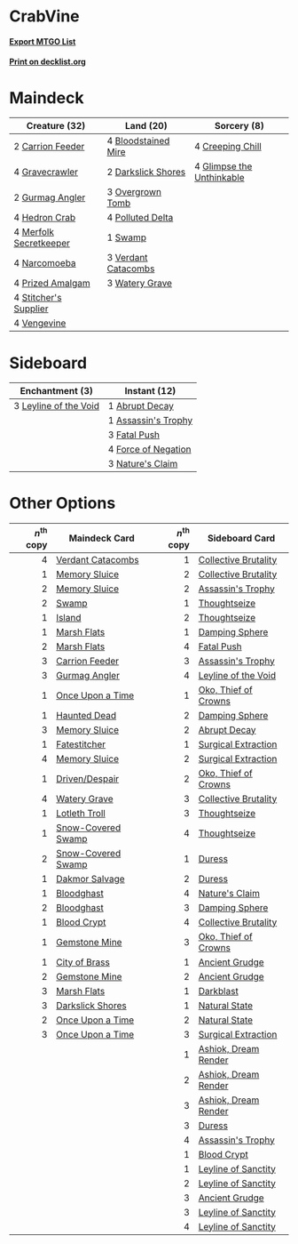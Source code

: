 # CrabVine

#### [Export MTGO List](../collection/CrabVine/CrabVine.txt)
#### [Print on decklist.org](http://decklist.org/?deckmain=4%09Bloodstained%20Mire%0A2%09Carrion%20Feeder%0A4%09Creeping%20Chill%0A2%09Darkslick%20Shores%0A4%09Glimpse%20the%20Unthinkable%0A4%09Gravecrawler%0A2%09Gurmag%20Angler%0A4%09Hedron%20Crab%0A4%09Merfolk%20Secretkeeper%0A4%09Narcomoeba%0A3%09Overgrown%20Tomb%0A4%09Polluted%20Delta%0A4%09Prized%20Amalgam%0A4%09Stitcher's%20Supplier%0A1%09Swamp%0A4%09Vengevine%0A3%09Verdant%20Catacombs%0A3%09Watery%20Grave&deckside=1%09Abrupt%20Decay%0A1%09Assassin's%20Trophy%0A3%09Fatal%20Push%0A4%09Force%20of%20Negation%0A3%09Leyline%20of%20the%20Void%0A3%09Nature's%20Claim)
# Maindeck

|                                          Creature (32)                                          |                                          Land (20)                                           |                                            Sorcery (8)                                             |
|-------------------------------------------------------------------------------------------------|----------------------------------------------------------------------------------------------|----------------------------------------------------------------------------------------------------|
|2 [Carrion Feeder](http://gatherer.wizards.com/Pages/Card/Details.aspx?multiverseid=210133)      |4 [Bloodstained Mire](http://gatherer.wizards.com/Pages/Card/Details.aspx?multiverseid=405094)|4 [Creeping Chill](http://gatherer.wizards.com/Pages/Card/Details.aspx?multiverseid=452816)         |
|4 [Gravecrawler](http://gatherer.wizards.com/Pages/Card/Details.aspx?multiverseid=409635)        |2 [Darkslick Shores](http://gatherer.wizards.com/Pages/Card/Details.aspx?multiverseid=209400) |4 [Glimpse the Unthinkable](http://gatherer.wizards.com/Pages/Card/Details.aspx?multiverseid=455918)|
|2 [Gurmag Angler](http://gatherer.wizards.com/Pages/Card/Details.aspx?multiverseid=391850)       |3 [Overgrown Tomb](http://gatherer.wizards.com/Pages/Card/Details.aspx?multiverseid=405103)   |                                                                                                    |
|4 [Hedron Crab](http://gatherer.wizards.com/Pages/Card/Details.aspx?multiverseid=180348)         |4 [Polluted Delta](http://gatherer.wizards.com/Pages/Card/Details.aspx?multiverseid=405104)   |                                                                                                    |
|4 [Merfolk Secretkeeper](http://gatherer.wizards.com/Pages/Card/Details.aspx?multiverseid=473015)|1 [Swamp](http://gatherer.wizards.com/Pages/Card/Details.aspx?multiverseid=439858)            |                                                                                                    |
|4 [Narcomoeba](http://gatherer.wizards.com/Pages/Card/Details.aspx?multiverseid=136140)          |3 [Verdant Catacombs](http://gatherer.wizards.com/Pages/Card/Details.aspx?multiverseid=405113)|                                                                                                    |
|4 [Prized Amalgam](http://gatherer.wizards.com/Pages/Card/Details.aspx?multiverseid=410014)      |3 [Watery Grave](http://gatherer.wizards.com/Pages/Card/Details.aspx?multiverseid=405114)     |                                                                                                    |
|4 [Stitcher's Supplier](http://gatherer.wizards.com/Pages/Card/Details.aspx?multiverseid=447257) |                                                                                              |                                                                                                    |
|4 [Vengevine](http://gatherer.wizards.com/Pages/Card/Details.aspx?multiverseid=457124)           |                                                                                              |                                                                                                    |


# Sideboard

|                                        Enchantment (3)                                         |                                         Instant (12)                                         |
|------------------------------------------------------------------------------------------------|----------------------------------------------------------------------------------------------|
|3 [Leyline of the Void](http://gatherer.wizards.com/Pages/Card/Details.aspx?multiverseid=107682)|1 [Abrupt Decay](http://gatherer.wizards.com/Pages/Card/Details.aspx?multiverseid=456061)     |
|                                                                                                |1 [Assassin's Trophy](http://gatherer.wizards.com/Pages/Card/Details.aspx?multiverseid=452902)|
|                                                                                                |3 [Fatal Push](http://gatherer.wizards.com/Pages/Card/Details.aspx?multiverseid=423724)       |
|                                                                                                |4 [Force of Negation](http://gatherer.wizards.com/Pages/Card/Details.aspx?multiverseid=464001)|
|                                                                                                |3 [Nature's Claim](http://gatherer.wizards.com/Pages/Card/Details.aspx?multiverseid=382316)   |


# Other Options

|*n*<sup>th</sup> copy|                                        Maindeck Card                                        |*n*<sup>th</sup> copy|                                        Sideboard Card                                         |
|--------------------:|---------------------------------------------------------------------------------------------|--------------------:|-----------------------------------------------------------------------------------------------|
|                    4|[Verdant Catacombs](http://gatherer.wizards.com/Pages/Card/Details.aspx?multiverseid=405113) |                    1|[Collective Brutality](http://gatherer.wizards.com/Pages/Card/Details.aspx?multiverseid=414380)|
|                    1|[Memory Sluice](http://gatherer.wizards.com/Pages/Card/Details.aspx?multiverseid=158759)     |                    2|[Collective Brutality](http://gatherer.wizards.com/Pages/Card/Details.aspx?multiverseid=414380)|
|                    2|[Memory Sluice](http://gatherer.wizards.com/Pages/Card/Details.aspx?multiverseid=158759)     |                    2|[Assassin's Trophy](http://gatherer.wizards.com/Pages/Card/Details.aspx?multiverseid=452902)   |
|                    2|[Swamp](http://gatherer.wizards.com/Pages/Card/Details.aspx?multiverseid=439858)             |                    1|[Thoughtseize](http://gatherer.wizards.com/Pages/Card/Details.aspx?multiverseid=438676)        |
|                    1|[Island](http://gatherer.wizards.com/Pages/Card/Details.aspx?multiverseid=439857)            |                    2|[Thoughtseize](http://gatherer.wizards.com/Pages/Card/Details.aspx?multiverseid=438676)        |
|                    1|[Marsh Flats](http://gatherer.wizards.com/Pages/Card/Details.aspx?multiverseid=405101)       |                    1|[Damping Sphere](http://gatherer.wizards.com/Pages/Card/Details.aspx?multiverseid=443101)      |
|                    2|[Marsh Flats](http://gatherer.wizards.com/Pages/Card/Details.aspx?multiverseid=405101)       |                    4|[Fatal Push](http://gatherer.wizards.com/Pages/Card/Details.aspx?multiverseid=423724)          |
|                    3|[Carrion Feeder](http://gatherer.wizards.com/Pages/Card/Details.aspx?multiverseid=210133)    |                    3|[Assassin's Trophy](http://gatherer.wizards.com/Pages/Card/Details.aspx?multiverseid=452902)   |
|                    3|[Gurmag Angler](http://gatherer.wizards.com/Pages/Card/Details.aspx?multiverseid=391850)     |                    4|[Leyline of the Void](http://gatherer.wizards.com/Pages/Card/Details.aspx?multiverseid=107682) |
|                    1|[Once Upon a Time](http://gatherer.wizards.com/Pages/Card/Details.aspx?multiverseid=473131)  |                    1|[Oko, Thief of Crowns](http://gatherer.wizards.com/Pages/Card/Details.aspx?multiverseid=473159)|
|                    1|[Haunted Dead](http://gatherer.wizards.com/Pages/Card/Details.aspx?multiverseid=414387)      |                    2|[Damping Sphere](http://gatherer.wizards.com/Pages/Card/Details.aspx?multiverseid=443101)      |
|                    3|[Memory Sluice](http://gatherer.wizards.com/Pages/Card/Details.aspx?multiverseid=158759)     |                    2|[Abrupt Decay](http://gatherer.wizards.com/Pages/Card/Details.aspx?multiverseid=456061)        |
|                    1|[Fatestitcher](http://gatherer.wizards.com/Pages/Card/Details.aspx?multiverseid=176456)      |                    1|[Surgical Extraction](http://gatherer.wizards.com/Pages/Card/Details.aspx?multiverseid=397706) |
|                    4|[Memory Sluice](http://gatherer.wizards.com/Pages/Card/Details.aspx?multiverseid=158759)     |                    2|[Surgical Extraction](http://gatherer.wizards.com/Pages/Card/Details.aspx?multiverseid=397706) |
|                    1|[Driven/Despair](http://gatherer.wizards.com/Pages/Card/Details.aspx?multiverseid=430846)    |                    2|[Oko, Thief of Crowns](http://gatherer.wizards.com/Pages/Card/Details.aspx?multiverseid=473159)|
|                    4|[Watery Grave](http://gatherer.wizards.com/Pages/Card/Details.aspx?multiverseid=405114)      |                    3|[Collective Brutality](http://gatherer.wizards.com/Pages/Card/Details.aspx?multiverseid=414380)|
|                    1|[Lotleth Troll](http://gatherer.wizards.com/Pages/Card/Details.aspx?multiverseid=405289)     |                    3|[Thoughtseize](http://gatherer.wizards.com/Pages/Card/Details.aspx?multiverseid=438676)        |
|                    1|[Snow-Covered Swamp](http://gatherer.wizards.com/Pages/Card/Details.aspx?multiverseid=121256)|                    4|[Thoughtseize](http://gatherer.wizards.com/Pages/Card/Details.aspx?multiverseid=438676)        |
|                    2|[Snow-Covered Swamp](http://gatherer.wizards.com/Pages/Card/Details.aspx?multiverseid=121256)|                    1|[Duress](http://gatherer.wizards.com/Pages/Card/Details.aspx?multiverseid=14557)               |
|                    1|[Dakmor Salvage](http://gatherer.wizards.com/Pages/Card/Details.aspx?multiverseid=292984)    |                    2|[Duress](http://gatherer.wizards.com/Pages/Card/Details.aspx?multiverseid=14557)               |
|                    1|[Bloodghast](http://gatherer.wizards.com/Pages/Card/Details.aspx?multiverseid=438648)        |                    4|[Nature's Claim](http://gatherer.wizards.com/Pages/Card/Details.aspx?multiverseid=382316)      |
|                    2|[Bloodghast](http://gatherer.wizards.com/Pages/Card/Details.aspx?multiverseid=438648)        |                    3|[Damping Sphere](http://gatherer.wizards.com/Pages/Card/Details.aspx?multiverseid=443101)      |
|                    1|[Blood Crypt](http://gatherer.wizards.com/Pages/Card/Details.aspx?multiverseid=97102)        |                    4|[Collective Brutality](http://gatherer.wizards.com/Pages/Card/Details.aspx?multiverseid=414380)|
|                    1|[Gemstone Mine](http://gatherer.wizards.com/Pages/Card/Details.aspx?multiverseid=109761)     |                    3|[Oko, Thief of Crowns](http://gatherer.wizards.com/Pages/Card/Details.aspx?multiverseid=473159)|
|                    1|[City of Brass](http://gatherer.wizards.com/Pages/Card/Details.aspx?multiverseid=4178)       |                    1|[Ancient Grudge](http://gatherer.wizards.com/Pages/Card/Details.aspx?multiverseid=235600)      |
|                    2|[Gemstone Mine](http://gatherer.wizards.com/Pages/Card/Details.aspx?multiverseid=109761)     |                    2|[Ancient Grudge](http://gatherer.wizards.com/Pages/Card/Details.aspx?multiverseid=235600)      |
|                    3|[Marsh Flats](http://gatherer.wizards.com/Pages/Card/Details.aspx?multiverseid=405101)       |                    1|[Darkblast](http://gatherer.wizards.com/Pages/Card/Details.aspx?multiverseid=456055)           |
|                    3|[Darkslick Shores](http://gatherer.wizards.com/Pages/Card/Details.aspx?multiverseid=209400)  |                    1|[Natural State](http://gatherer.wizards.com/Pages/Card/Details.aspx?multiverseid=407646)       |
|                    2|[Once Upon a Time](http://gatherer.wizards.com/Pages/Card/Details.aspx?multiverseid=473131)  |                    2|[Natural State](http://gatherer.wizards.com/Pages/Card/Details.aspx?multiverseid=407646)       |
|                    3|[Once Upon a Time](http://gatherer.wizards.com/Pages/Card/Details.aspx?multiverseid=473131)  |                    3|[Surgical Extraction](http://gatherer.wizards.com/Pages/Card/Details.aspx?multiverseid=397706) |
|                     |                                                                                             |                    1|[Ashiok, Dream Render](http://gatherer.wizards.com/Pages/Card/Details.aspx?multiverseid=461155)|
|                     |                                                                                             |                    2|[Ashiok, Dream Render](http://gatherer.wizards.com/Pages/Card/Details.aspx?multiverseid=461155)|
|                     |                                                                                             |                    3|[Ashiok, Dream Render](http://gatherer.wizards.com/Pages/Card/Details.aspx?multiverseid=461155)|
|                     |                                                                                             |                    3|[Duress](http://gatherer.wizards.com/Pages/Card/Details.aspx?multiverseid=14557)               |
|                     |                                                                                             |                    4|[Assassin's Trophy](http://gatherer.wizards.com/Pages/Card/Details.aspx?multiverseid=452902)   |
|                     |                                                                                             |                    1|[Blood Crypt](http://gatherer.wizards.com/Pages/Card/Details.aspx?multiverseid=97102)          |
|                     |                                                                                             |                    1|[Leyline of Sanctity](http://gatherer.wizards.com/Pages/Card/Details.aspx?multiverseid=204993) |
|                     |                                                                                             |                    2|[Leyline of Sanctity](http://gatherer.wizards.com/Pages/Card/Details.aspx?multiverseid=204993) |
|                     |                                                                                             |                    3|[Ancient Grudge](http://gatherer.wizards.com/Pages/Card/Details.aspx?multiverseid=235600)      |
|                     |                                                                                             |                    3|[Leyline of Sanctity](http://gatherer.wizards.com/Pages/Card/Details.aspx?multiverseid=204993) |
|                     |                                                                                             |                    4|[Leyline of Sanctity](http://gatherer.wizards.com/Pages/Card/Details.aspx?multiverseid=204993) |

